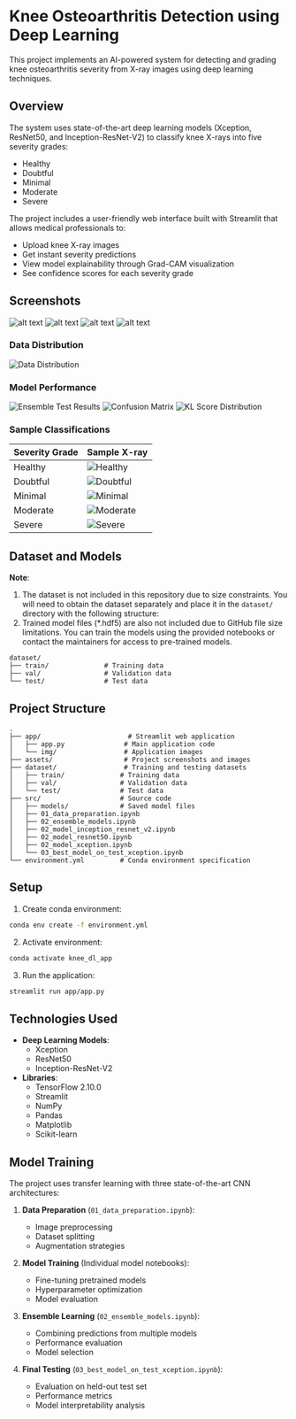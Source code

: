# Knee Osteoarthritis Detection using Deep Learning

This project implements an AI-powered system for detecting and grading knee osteoarthritis severity from X-ray images using deep learning techniques.

## Overview

The system uses state-of-the-art deep learning models (Xception, ResNet50, and Inception-ResNet-V2) to classify knee X-rays into five severity grades:
- Healthy
- Doubtful
- Minimal 
- Moderate  
- Severe

The project includes a user-friendly web interface built with Streamlit that allows medical professionals to:
- Upload knee X-ray images
- Get instant severity predictions
- View model explainability through Grad-CAM visualization
- See confidence scores for each severity grade

## Screenshots
![alt text](<Screenshot from 2025-03-19 12-50-35.png>)
![alt text](<Screenshot from 2025-03-19 12-50-51.png>)
![alt text](<Screenshot from 2025-03-19 12-50-56.png>)
![alt text](<Screenshot from 2025-03-19 12-51-08.png>)
### Data Distribution
![Data Distribution](assets/data.png)

### Model Performance
![Ensemble Test Results](assets/ensemble_test.png)
![Confusion Matrix](assets/confusion_matrix_3_models.png)
![KL Score Distribution](assets/kl-score.png)

### Sample Classifications
| Severity Grade | Sample X-ray |
|---------------|-------------|
| Healthy | ![Healthy](assets/Healthy.png) |
| Doubtful | ![Doubtful](assets/Doubtful.png) |
| Minimal | ![Minimal](assets/Minimal.png) |
| Moderate | ![Moderate](assets/Moderate.png) |
| Severe | ![Severe](assets/Severe.png) |

## Dataset and Models

**Note**: 
1. The dataset is not included in this repository due to size constraints. You will need to obtain the dataset separately and place it in the `dataset/` directory with the following structure:
2. Trained model files (*.hdf5) are also not included due to GitHub file size limitations. You can train the models using the provided notebooks or contact the maintainers for access to pre-trained models.
```
dataset/
├── train/              # Training data
├── val/                # Validation data
└── test/               # Test data
```

## Project Structure

```
.
├── app/                      # Streamlit web application
│   ├── app.py               # Main application code
│   └── img/                 # Application images
├── assets/                  # Project screenshots and images
├── dataset/                 # Training and testing datasets
│   ├── train/              # Training data
│   ├── val/                # Validation data
│   └── test/               # Test data
├── src/                    # Source code
│   ├── models/             # Saved model files
│   ├── 01_data_preparation.ipynb
│   ├── 02_ensemble_models.ipynb
│   ├── 02_model_inception_resnet_v2.ipynb
│   ├── 02_model_resnet50.ipynb
│   ├── 02_model_xception.ipynb
│   └── 03_best_model_on_test_xception.ipynb
└── environment.yml         # Conda environment specification
```

## Setup

1. Create conda environment:
```bash
conda env create -f environment.yml
```

2. Activate environment:
```bash
conda activate knee_dl_app
```

3. Run the application:
```bash
streamlit run app/app.py
```

## Technologies Used

- **Deep Learning Models**: 
  - Xception
  - ResNet50
  - Inception-ResNet-V2
- **Libraries**:
  - TensorFlow 2.10.0
  - Streamlit
  - NumPy
  - Pandas
  - Matplotlib
  - Scikit-learn

## Model Training

The project uses transfer learning with three state-of-the-art CNN architectures:

1. **Data Preparation** (`01_data_preparation.ipynb`):
   - Image preprocessing
   - Dataset splitting
   - Augmentation strategies

2. **Model Training** (Individual model notebooks):
   - Fine-tuning pretrained models
   - Hyperparameter optimization
   - Model evaluation

3. **Ensemble Learning** (`02_ensemble_models.ipynb`):
   - Combining predictions from multiple models
   - Performance evaluation
   - Model selection

4. **Final Testing** (`03_best_model_on_test_xception.ipynb`):
   - Evaluation on held-out test set
   - Performance metrics
   - Model interpretability analysis

